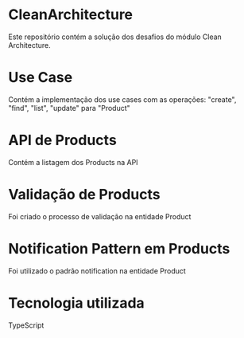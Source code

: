 # CleanArchitecture
Este repositório contém a solução dos desafios do módulo Clean Architecture.

# Use Case
Contém a implementação dos use cases com as operações: "create", "find", "list", "update" para "Product"

# API de Products
Contém a listagem dos Products na API


# Validação de Products
Foi criado o processo de validação na entidade Product

# Notification Pattern em Products
Foi utilizado o padrão notification na entidade Product

# Tecnologia utilizada
TypeScript
